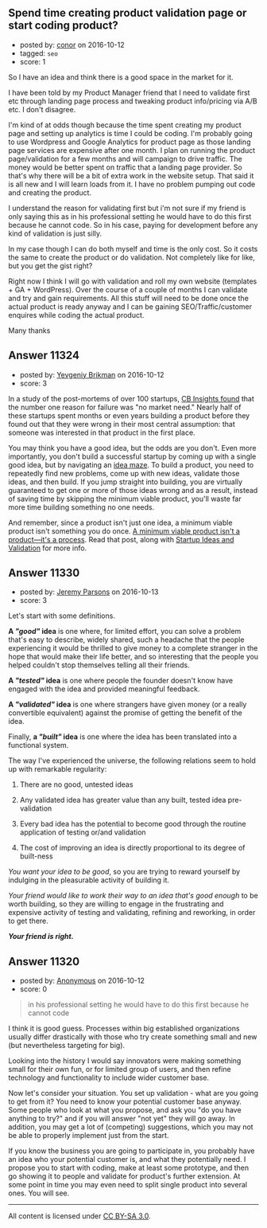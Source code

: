 ## Spend time creating product validation page or start coding product?

- posted by: [conor](https://stackexchange.com/users/79739/conor) on 2016-10-12
- tagged: `seo`
- score: 1

So I have an idea and think there is a good space in the market for it.

I have been told by my Product Manager friend that I need to validate first etc through landing page process and tweaking product info/pricing via A/B etc. I don't disagree.

I'm kind of at odds though because the time spent creating my product page and setting up analytics is time I could be coding. I'm probably going to use Wordpress and Google Analytics for product page as those landing page services are expensive after one month. I plan on running the product page/validation for a few months and will campaign to drive traffic. The money would be better spent on traffic that a landing page provider. So that's why there will be a bit of extra work in the website setup. That said it is all new and I will learn loads from it. I have no problem pumping out code and creating the product.

I understand the reason for validating first but i'm not sure if my friend is only saying this as in his professional setting he would have to do this first because he cannot code. So in his case, paying for development before any kind of validation is just silly.

In my case though I can do both myself and time is the only cost. So it costs the same to create the product or do validation. Not completely like for like, but you get the gist right?

Right now I think I will go with validation and roll my own website (templates + GA + WordPress). Over the course of a couple of months I can validate and try and gain requirements. All this stuff will need to be done once the actual product is ready anyway and I can be gaining SEO/Traffic/customer enquires while coding the actual product.

Many thanks


## Answer 11324

- posted by: [Yevgeniy Brikman](https://stackexchange.com/users/223985/yevgeniy-brikman) on 2016-10-12
- score: 3

In a study of the post-mortems of over 100 startups, [CB Insights found](https://www.cbinsights.com/blog/startup-failure-reasons-top/) that the number one reason for failure was "no market need." Nearly half of these startups spent months or even years building a product before they found out that they were wrong in their most central assumption: that someone was interested in that product in the first place. 

You may think you have a good idea, but the odds are you don't. Even more importantly, you don't build a successful startup by coming up with a single good idea, but by navigating an [idea maze](http://cdixon.org/2013/08/04/the-idea-maze/). To build a product, you need to repeatedly find new problems, come up with new ideas, validate those ideas, and then build. If you jump straight into building, you are virtually guaranteed to get one or more of those ideas wrong and as a result, instead of saving time by skipping the minimum viable product, you'll waste far more time building something no one needs.

And remember, since a product isn't just one idea, a minimum viable product isn't something you do once. [A minimum viable product isn't a product—it's a process](http://themacro.com/articles/2016/01/minimum-viable-product-process/). Read that post, along with [Startup Ideas and Validation](http://www.ybrikman.com/writing/2016/02/14/startup-ideas-and-validation/) for more info.


## Answer 11330

- posted by: [Jeremy Parsons](https://stackexchange.com/users/497810/jeremy-parsons) on 2016-10-13
- score: 3

Let's start with some definitions.

**A *"good"* idea** is one where, for limited effort, you can solve a problem that's easy to describe, widely shared, such a headache that the people experiencing it would be thrilled to give money to a complete stranger in the hope that would make their life better, and so interesting that the people you helped couldn't stop themselves telling all their friends.

**A *"tested"* idea** is one where people the founder doesn't know have engaged with the idea and provided meaningful feedback.

**A *"validated"* idea** is one where strangers have given money (or a really convertible equivalent) against the promise of getting the benefit of the idea.

Finally, **a *"built"* idea** is one where the idea has been translated into a functional system.

The way I've experienced the universe, the following relations seem to hold up with remarkable regularity:

 1. There are no good, untested ideas

 2. Any validated idea has greater value than any built, tested idea pre-validation

 3. Every bad idea has the potential to become good through the routine application of testing or/and validation

 4. The cost of improving an idea is directly proportional to its degree of built-ness

*You want your idea to be good*, so you are trying to reward yourself by indulging in the pleasurable activity of building it.

*Your friend would like to work their way to an idea that's good enough* to be worth building, so they are willing to engage in the frustrating and expensive activity of testing and validating, refining and reworking, in order to get there.

***Your friend is right.*** 






## Answer 11320

- posted by: [Anonymous](https://stackexchange.com/users/1584111/anonymous) on 2016-10-12
- score: 0

> in his professional setting he would have to do this first because he cannot code

I think it is good guess. Processes within big established organizations usually differ drastically with those who try create something small and new (but nevertheless targeting for big). 

Looking into the history I would say innovators were making something small for their own fun, or for limited group of users, and then refine technology and functionality to include wider customer base.

Now let's consider your situation. You set up validation - what are you going to get from it? You need to know your potential customer base anyway. Some people who look at what you propose, and ask you "do you have anything to try?" and if you will answer "not yet" they will go away. In addition, you may get a lot of (competing) suggestions, which you may not be able to properly implement just from the start.

If you know the business you are going to participate in, you probably have an idea who your potential customer is, and what they potentially need. I propose you to start with coding, make at least some prototype, and then go showing it to people and validate for product's further extension. At some point in time you may even need to split single product into several ones. You will see.



---

All content is licensed under [CC BY-SA 3.0](https://creativecommons.org/licenses/by-sa/3.0/).
